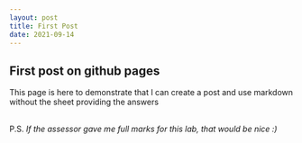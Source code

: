 ```yaml
---
layout: post
title: First Post
date: 2021-09-14
---
```


## First post on github pages

This page is here to demonstrate that I can create a post and use markdown without the sheet providing the answers<br><br>

P.S. _If the assessor gave me full marks for this lab, that would be nice :)_
